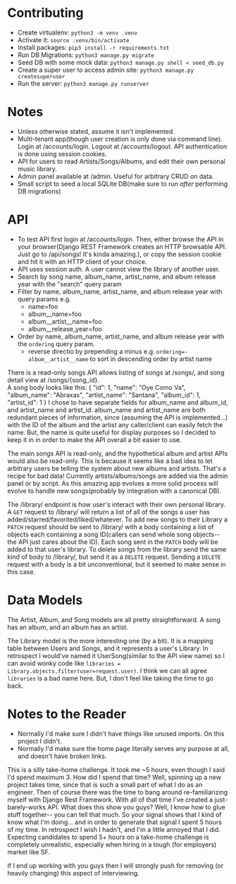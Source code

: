 Contributing
============

* Create virtualenv: `python3 -m venv .venv`
* Activate it: `source .venv/bin/activate`
* Install packages: `pip3 install -r requirements.txt`
* Run DB Migrations: `python3 manage.py migrate`
* Seed DB with some mock data: `python3 manage.py shell < seed_db.py`
* Create a super user to access admin site: `python3 manage.py createsuperuser`
* Run the server: `python3 manage.py runserver`

Notes
=====

* Unless otherwise stated, assume it isn't implemented.
* Multi-tenant app(though user creation is only done via command line). Login at /accounts/login.  Logout at /accounts/logout.  API authentication is done using session cookies.
* API for users to read Artists/Songs/Albums, and edit their own personal music library.
* Admin panel available at /admin. Useful for arbitrary CRUD on data.
* Small script to seed a local SQLite DB(make sure to run *after* performing DB migrations)

API
===

* To test API first login at /accounts/login.  Then, either browse the API in your browser(Django REST Framework creates an HTTP browsable API.  Just go to /api/songs!  It's kinda amazing.), or copy the session cookie and hit it with an HTTP client of your choice.
* API uses session auth.  A user cannot view the library of another user.
* Search by song name, album_name, artist_name, and album release year with the "search" query param
* Filter by name, album_name, artist_name, and album release year with query params e.g.
	* name=foo
	* album__name=foo
	* album__artist__name=foo
	* album__release_year=foo
* Order by name, album_name, artist_name, and album release year with the `ordering` query param.
	* reverse directio by prepending a minus e.g. `ordering=-album__artist__name` to sort in descending order by artist name


There is a read-only songs API allows listing of songs at /songs/, and song detail view at /songs/{song_id}.  
A song body looks like this:
    {
        "id": 1,
        "name": "Oye Como Va",
        "album_name": "Abraxas",
        "artist_name": "Santana",
        "album_id": 1,
        "artist_id": 1
    }
I chose to have separate fields for album_name and album_id, and artist_name and artist_id.  album_name and artist_name are both redundant pieces of information, since (assuming the API is implemented...) with the ID of the album and the artist any caller/client can easily fetch the name.  But, the name is quite useful for display purposes so I decided to keep it in in order to make the API overall a bit easier to use.

The main songs API is read-only, and the hypothetical album and artist APIs would also be read-only.  This is because it seems like a bad idea to let arbitrary users be telling the system about new albums and artists.  That's a recipe for bad data!  Currently artists/albums/songs are added via the admin panel or by script.  As this amazing app evolves a more solid process will evolve to handle new songs(probably by integration with a canonical DB).

The /library/ endpoint is how user's interact with their own personal library.  A `GET` request to /library/ will return a list of all of the songs a user has added/starred/favorited/liked/whatever.  To add new songs to their Library a `PATCH` request should be sent to /library/ with a body containing a list of objects each containing a song ID(callers can send whole song objects-- the API just cares about the ID).  Each song sent in the `PATCH` body will be added to that user's library.  To delete songs from the library send the same kind of body to /library/, but send it as a `DELETE` request.  Sending a `DELETE` request with a body is a bit unconventional, but it seemed to make sense in this case.

Data Models
===========
The Artist, Album, and Song models are all pretty straightforward.  A song has an album, and an album has an artist.

The Library model is the more interesting one (by a bit).  It is a mapping table between Users and Songs, and it represents a user's Library.  In retrospect I would've named it UserSong(similar to the API view name) so I can avoid wonky code like `libraries = Library.objects.filter(user=request.user)`.  I think we can all agree `libraries` is a bad name here.  But, I don't feel like taking the time to go back.

Notes to the Reader
===================

* Normally I'd make sure I didn't have things like unused imports.  On this project I didn't.
* Normally I'd make sure the home page literally serves any purpose at all, and doesn't have broken links.

This is a silly take-home challenge.  It took me ~5 hours, even though I said I'd spend maximum 3.  How did I spend that time?  Well, spinning up a new project takes time, since that is such a small part of what I do as an engineer.  Then of course there was the time to bang around re-familiarizing myself with Django Rest Framework.  With all of that time I've created a just-barely-works API.  What does this show you guys?  Well, I know how to glue stuff together-- you can tell that much.  So your signal shows that I kind of know what I'm doing... and in order to generate that signal I spent 5 hours of my time.  In retrospect I wish I hadn't, and I'm a little annoyed that I did.  Expecting candidates to spend 5+ hours on a take-home challenge is completely unrealistic, especially when hiring in a tough (for employers) market like SF.

If I end up working with you guys then I will strongly push for removing (or heavily changing) this aspect of interviewing.